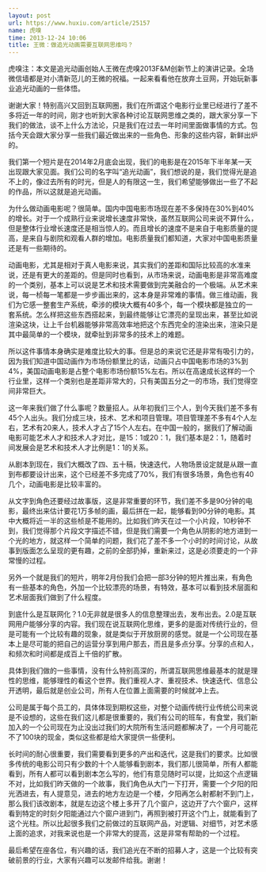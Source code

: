 ```yaml
---
layout: post
url: https://www.huxiu.com/article/25157
name: 虎嗅
time: 2013-12-24 10:06
title: 王微：做追光动画需要互联网思维吗？
---
```

虎嗅注：本文是追光动画创始人王微在虎嗅2013F&M创新节上的演讲记录。全场微信墙都是对小清新范儿的王微的祝福。一起来看看他在放弃土豆网，开始玩新事业追光动画的一些体悟。

谢谢大家！特别高兴又回到互联网圈，我们在所谓这个电影行业里已经进行了差不多将近一年的时间，刚才也听到大家各种讨论互联网思维之类的，跟大家分享一下我们的做法，谈不上什么方法论，只是我们在过去一年时间里面做事情的方式。包括今天会跟大家分享一些我们最近做出来的一些角色、形象的这些内容，新鲜出炉的。

我们第一个短片是在2014年2月底会出现，我们的电影是在2015年下半年某一天出现跟大家见面。我们公司的名字叫“追光动画”，我们想说的是，我们觉得光是追不上的，像过去所有的时光，但是人的有限这一生，我们希望能够做出一些了不起的作品，所以这就是追光动画。

为什么做动画电影呢？很简单。国内中国电影市场现在差不多保持在30%到40%的增长。对于一个成熟行业来说增长速度非常快，虽然互联网公司来说不算什么，但是整体行业增长速度还是相当惊人的。而且增长的速度不是来自于电影质量的提高，是来自与剧院和观看人群的增加。电影质量我们都知道，大家对中国电影质量还是有一些期待的。

动画电影，尤其是相对于真人电影来说，其实我们的差距和国际比较高的水准来说，还是有更大的差距的。但是同时也看到，从市场来说，动画电影是非常高难度的一个类别，基本上可以说是艺术和技术需要做到完美融合的一个极端。从艺术来说，每一桢每一笔都是一步步画出来的，这本身是非常难的事情。做三维动画，我们为它感一整套生产系统，牵涉的模块大概有40多个，每一个模块都是独立的一套系统。怎么样把这些东西搭起来，到最终能够让它漂亮的呈现出来，甚至比如说渲染这块，让上千台机器能够非常高效率地把这个东西完全的渲染出来，渲染只是其中最简单的一个模块，就牵扯到非常多的技术上的难题。

所以这件事情本身确实是难度比较大的事。但是总的来说它还是非常有吸引力的，因为我们知道中国动画作为市场份额里比的话，动画只占中国电影市场的3%到4%，美国动画电影是占整个电影市场份额15%左右。所以在高速成长这样的一个行业里，这样一个类别也是差距非常大的，只有美国五分之一的市场，我们觉得空间非常巨大。

这一年来我们做了什么事呢？数量招人。从年初我们三个人，到今天我们差不多有45个人出头。我们分成三块，技术、艺术和项目管理。项目管理差不多有4个人左右，艺术有20来人，技术人才占了15个人左右。在中国一般的，据我们了解动画电影可能艺术人才和技术人才对比，是15：1或20：1，我们基本是2：1，随着时间发展会是艺术和技术人才比例是1：1的关系。

从剧本到现在，我们大概改了四、五十稿，快速迭代，人物场景设定就是从跟一直到布都要设计出来，这个已经差不多完成了70%，我们有很多场景，角色也有40几个，动画电影是比较丰富的。

从文字到角色还要经过故事版，这是非常重要的环节，我们差不多是90分钟的电影，最终出来估计要花1万多帧的画，最后拼在一起，能够看到90分钟的电影。其中大概将近一半的这些桢是不能用的。比如我们昨天在过一个小片段，10秒钟不到，我们觉得那个片段文字描述不错，但是我们需要一个角色从阴影的地方进到一个光的地方，就这样一个简单的问题，我们花了差不多一个小时的时间讨论，从故事到版面怎么呈现的更有趣，之前的全部扔掉，重新来过，这是必须要走的一个非常慢的过程。

另外一个就是我们的短片，明年2月份我们会把一部3分钟的短片推出来，有角色有一些基本的角色，外加一个比较漂亮的场景，有特效，基本可以看到技术层面和艺术层面我们做到了什么程度。

到底什么是互联网化？1.0无非就是很多人的信息整理出去，发布出去。2.0是互联网用户能够分享的内容。我们现在说互联网化思维，更多的是面对传统行业的，但是可能有一个比较有趣的现象，就是类似于开放厨房的感觉。就是一个公司现在基本上是尽可能的把自己的运营分享到用户那去，而且是多点分享。分享的点和人，和频次和时间都是成百上千倍的扩散。

具体到我们做的一些事情，没有什么特别高深的，所谓互联网思维最基本的就是理性的思维，能够理性的看这个世界。我们重视人才、重视技术、快速迭代、信息公开透明，最后就是创业公司，所有人在位置上面需要的时候就冲上去。

公司是属于每个员工的，具体体现到期权这些，对整个动画传统行业传统公司来说是不设想的，这些在我们这儿都是很重要的，我们有公司的班车，有食堂，我们新加入的一个公司现在为止没出过我们的大院所有生活问题都解决了，一个月可能花不了100块的现金，类似这些都是给大家提供一些便利。

长时间的耐心很重要，我们需要看到更多的产出和迭代，这是我们的要求。比如很多传统的电影公司只有少数的十个人能够看到剧本，我们那儿很简单，所有人都能看到，所有人都可以看到剧本怎么写的，他们有意见随时可以提，比如这个点逻辑不对，比如我们昨天做的一个故事，我们角色从大门一下打开，需要一个夕阳的阳光洒进去，有人提意见，进去的地方左边是一个楼，夕阳再怎么射都射不到门上，那么我们该改剧本，就是左边这个楼上多开了几个窗户，这边开了六个窗户，这样看到特定的时刻夕阳能通过六个窗户进到门，再照到被打开这个门上，就能看到了这个光柱。所以比起很多我们之前做过的互联网产品，对逻辑、对细节，对艺术感上面的追求，对我来说也是一个非常大的提高，这是非常有帮助的一个过程。

最后希望在座各位，有兴趣的话，我们追光在不断的招募人才，这是一个比较有突破前景的行业，大家有兴趣可以发邮件给我。谢谢！

